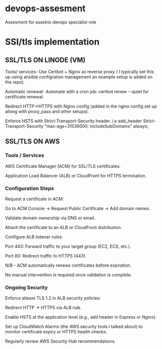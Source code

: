 # devops-assesment
Assesment for assetrix devops specialist role
# SSl/tls implementation

## SSL/TLS ON LINODE (VM)

Tools/ services- Use Certbot + Nginx as reverse proxy ( I typically set this up using ansible configration management an example setup is added on the repo).

Automatic renewal- Automate with a cron job: certbot renew --quiet for certificate renewal.

Redirect HTTP→HTTPS with Nginx config (added in the nginx config set up allong with proxy_pass and other setups).

Enforce HSTS with Strict-Transport-Security header. i.e add_header Strict-Transport-Security "max-age=31536000; includeSubDomains" always;


## SSL/TLS ON AWS

### Tools / Services

AWS Certificate Manager (ACM) for SSL/TLS certificates.

Application Load Balancer (ALB) or CloudFront for HTTPS termination.

### Configuration Steps

Request a certificate in ACM:

Go to ACM Console → Request Public Certificate → Add domain names.

Validate domain ownership via DNS or email.

Attach the certificate to an ALB or CloudFront distribution.

Configure ALB listener rules:

Port 443: Forward traffic to your target group (EC2, ECS, etc.).

Port 80: Redirect traffic to HTTPS (443).

N/B - ACM automatically renews certificates before expiration.

No manual intervention is required once validation is complete.

### Ongoing Security

Enforce atleast TLS 1.2 in ALB security policies:

Redirect HTTP → HTTPS via ALB rule.

Enable HSTS at the application level (e.g., add header in Express or Nginx).

Set up CloudWatch Alarms (the AWS security tools i talked about) to monitor certificate expiry or HTTPS health checks.

Regularly review AWS Security Hub recommendations.
